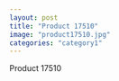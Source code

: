 ```yaml
---
layout: post
title: "Product 17510"
image: "product17510.jpg"
categories: "category1"
---
```

Product 17510
